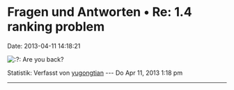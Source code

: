 Fragen und Antworten • Re: 1.4 ranking problem
==============================================

Date: 2013-04-11 14:18:21

![:?:](http://forum.yacy-websuche.de/images/smilies/icon_question.gif "Question")
Are you back?

Statistik: Verfasst von
[yugongtian](http://forum.yacy-websuche.de/memberlist.php?mode=viewprofile&u=8888)
--- Do Apr 11, 2013 1:18 pm

------------------------------------------------------------------------
